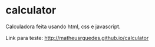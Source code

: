 # calculator

<p>Calculadora feita usando html, css e javascript.</p>

<p>Link para teste: <a href="http://matheusrguedes.github.io/calculator">http://matheusrguedes.github.io/calculator</a></p>
